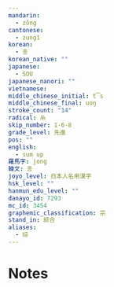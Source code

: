 ```yaml
---
mandarin:
  - zōng
cantonese:
  - zung1
korean:
  - 종
korean_native: ""
japanese:
  - SOU
japanese_nanori: ""
vietnamese:
middle_chinese_initial: t͡s
middle_chinese_final: uoŋ
stroke_count: "14"
radical: 糸
skip_number: 1-6-8
grade_level: 先進
pos: ""
english:
  - sum up
羅馬字: jong
韓文: 종
joyo_level: 日本人名用漢字
hsk_level: ""
hanmun_edu_level: ""
danayo_id: 7293
mc_id: 3454
graphemic_classification: 宗
stand_in: 綜合
aliases:
  - 综
---
```


# Notes

